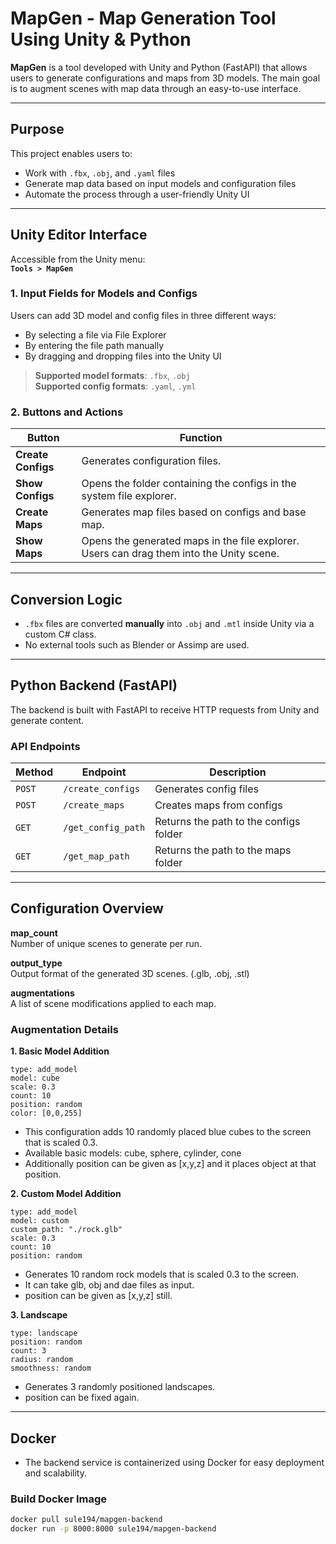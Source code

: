 #  MapGen - Map Generation Tool Using Unity & Python

**MapGen** is a tool developed with Unity and Python (FastAPI) that allows users to generate configurations and maps from 3D models. The main goal is to augment scenes with map data through an easy-to-use interface.

---

##  Purpose

This project enables users to:

- Work with `.fbx`, `.obj`, and `.yaml` files
- Generate map data based on input models and configuration files
- Automate the process through a user-friendly Unity UI

---

##  Unity Editor Interface

Accessible from the Unity menu:  
**`Tools > MapGen`**

### 1.  Input Fields for Models and Configs

Users can add 3D model and config files in three different ways:
- By selecting a file via File Explorer
- By entering the file path manually
- By dragging and dropping files into the Unity UI

> **Supported model formats**: `.fbx`, `.obj`  
> **Supported config formats**: `.yaml`, `.yml`

### 2.  Buttons and Actions

| Button            | Function |
|-------------------|----------|
| **Create Configs** | Generates configuration files. |
| **Show Configs**   | Opens the folder containing the configs in the system file explorer. |
| **Create Maps**    | Generates map files based on configs and base map. |
| **Show Maps**      | Opens the generated maps in the file explorer. Users can drag them into the Unity scene. |

---

##  Conversion Logic

- `.fbx` files are converted **manually** into `.obj` and `.mtl` inside Unity via a custom C# class.
- No external tools such as Blender or Assimp are used.

---

##  Python Backend (FastAPI)

The backend is built with FastAPI to receive HTTP requests from Unity and generate content.

###  API Endpoints

| Method | Endpoint            | Description                        |
|--------|---------------------|------------------------------------|
| `POST` | `/create_configs`   | Generates config files             |
| `POST` | `/create_maps`      | Creates maps from configs          |
| `GET`  | `/get_config_path`  | Returns the path to the configs folder |
| `GET`  | `/get_map_path`     | Returns the path to the maps folder |

---

## Configuration Overview

**map_count**  
Number of unique scenes to generate per run.

**output_type**  
Output format of the generated 3D scenes. (.glb, .obj, .stl)

**augmentations**  
A list of scene modifications applied to each map.

### Augmentation Details

**1. Basic Model Addition**

```
type: add_model
model: cube
scale: 0.3
count: 10
position: random
color: [0,0,255]
```

- This configuration adds 10 randomly placed blue cubes to the screen that is scaled 0.3.
- Available basic models: cube, sphere, cylinder, cone
- Additionally position can be given as [x,y,z] and it places object at that position.

**2. Custom Model Addition**

```
type: add_model
model: custom
custom_path: "./rock.glb"
scale: 0.3
count: 10
position: random
```

- Generates 10 random rock models that is scaled 0.3 to the screen.
- It can take glb, obj and dae files as input.
- position can be given as [x,y,z] still.

**3. Landscape**

```
type: landscape
position: random
count: 3
radius: random
smoothness: random
```

- Generates 3 randomly positioned landscapes.
- position can be fixed again.

---

##  Docker
- The backend service is containerized using Docker for easy deployment and scalability.

### Build Docker Image

```bash
docker pull sule194/mapgen-backend
docker run -p 8000:8000 sule194/mapgen-backend
```

